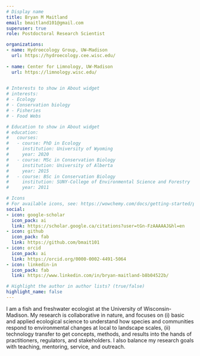 ```yaml
---
# Display name
title: Bryan M Maitland
email: bmaitland101@gmail.com
superuser: true
role: Postdoctoral Research Scientist

organizations:
- name: Hydroecology Group, UW—Madison
  url: https://hydroecology.cee.wisc.edu/
  
- name: Center for Limnology, UW-Madison 
  url: https://limnology.wisc.edu/
  

# Interests to show in About widget
# interests:
# - Ecology
# - Conservation biology
# - Fisheries
# - Food Webs

# Education to show in About widget
# education:
#   courses:
#   - course: PhD in Ecology
#     institution: University of Wyoming
#     year: 2020
#   - course: MSc in Conservation Biology
#     institution: University of Alberta
#     year: 2015
#   - course: BSc in Conservation Biology
#     institution: SUNY-College of Environmental Science and Forestry
#     year: 2011

# Icons
# For available icons, see: https://wowchemy.com/docs/getting-started/page-builder/#icons
social:
- icon: google-scholar  
  icon_pack: ai
  link: https://scholar.google.ca/citations?user=tGn-FzAAAAAJ&hl=en
- icon: github
  icon_pack: fab
  link: https://github.com/bmait101
- icon: orcid
  icon_pack: ai
  link: https://orcid.org/0000-0002-4491-5064
- icon: linkedin-in
  icon_pack: fab
  link: https://www.linkedin.com/in/bryan-maitland-b8b04522b/

# Highlight the author in author lists? (true/false)
highlight_name: false
---
```


I am a fish and freshwater ecologist at the University of Wisconsin-Madison. My research is collaborative in nature, and focuses on (i) basic and applied ecological science to understand how species and communities respond to environmental changes at local to landscape scales, (ii) technology transfer to get concepts, methods, and results into the hands of practitioners, regulators, and stakeholders. I also balance my research goals with teaching, mentoring, service, and outreach. 

